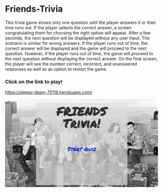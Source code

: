 # Friends-Trivia

This trivia game shows only one question until the player answers it or their time runs out. If the player selects the correct answer, a screen congratulating them for choosing the right option will appear. After a few seconds,  the next question will be displayed without any user input. The scenario is similar for wrong answers. If the player runs out of time, the correct answer will be displayed and the game will proceed to the next question. However, if the player runs out of time, the game will proceed to the next question without displaying the correct answer. On the final screen, the player will see the number correct, incorrect, and unanswered responses as well as an option to restart the game. 

### Click on the link to play! 
https://sleepy-dawn-75118.herokuapp.com/

![Alt text](screenshot.jpg 'friends')
